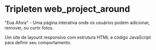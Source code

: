 # Tripleten web_project_around

"Eua Afora" - Uma página interativa onde os usuários podem adicionar, remover, ou curtir fotos.

Um site de layount responsivo com estrutura HTML e código JavaScript para definir seu comportamento.
